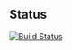 ## Status

[![Build Status](https://www.metricspace.net/jenkins/buildStatus/icon?job=arith-encode)]()
